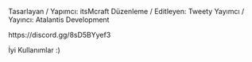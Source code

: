 Tasarlayan / Yapımcı: itsMcraft
Düzenleme / Editleyen: Tweety
Yayımcı / Yayıncı: Atalantis Development

<Atalantis Development Discord Guild>
https://discord.gg/8sD5BYyef3

İyi Kullanımlar :)


